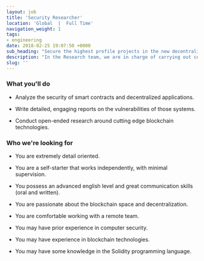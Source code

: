 ```yaml
---
layout: job
title: 'Security Researcher'
location: 'Global  |  Full Time'
navigation_weight: 1
tags:
- engineering
date: 2018-02-25 19:07:50 +0000
sub_heading: "Secure the highest profile projects in the new decentralized economy."
description: "In the Research team, we are in charge of carrying out code audits for high-profile projects (Coinbase, Augur, the Solidity compiler), who trust us for security advice. We also perform more open-ended research on automated smart contract analysis and other bleeding edge topics such as frontrunning, formal verification, and layer 2 solutions."
slug: ''
---
```


<div class="requirements container margin-auto">
  <h3 class="left-aligned job-title">What you'll do</h3>
  <ul>
    <li>
      <p class="small left-aligned">Analyze the security of smart contracts and decentralized applications.</p>
    </li>
    <li>
      <p class="small left-aligned">Write detailed, engaging reports on the vulnerabilities of those systems.</p>
    </li>
    <li>
      <p class="small left-aligned">Conduct open-ended research around cutting edge blockchain technologies.</p>
    </li>
  </ul>
</div>
<div class="requirements container margin-auto">
  <h3 class="left-aligned job-title">Who we're looking for</h3>
  <ul>
    <li>
      <p class="small left-aligned">You are extremely detail oriented.</p>
    </li>
    <li>
      <p class="small left-aligned">You are a self-starter that works independently, with minimal supervision.</p>
    </li>
    <li>
      <p class="small left-aligned">You possess an advanced english level and great communication skills (oral and written).</p>
    </li>
    <li>
      <p class="small left-aligned">You are passionate about the blockchain space and decentralization.</p>
    </li>
    <li>
      <p class="small left-aligned">You are comfortable working with a remote team.</p>
    </li>
    <li>
      <p class="small left-aligned">You may have prior experience in computer security.</p>
    </li>
    <li>
      <p class="small left-aligned">You may have experience in blockchain technologies.</p>
    </li>
    <li>
      <p class="small left-aligned">You may have some knowledge in the Solidity programming language.</p>
    </li>
  </ul>
</div>